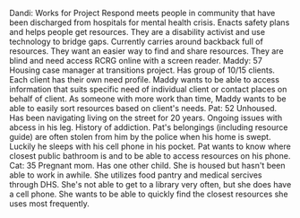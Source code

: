 Dandi: Works for Project Respond meets people in community that have been discharged from hospitals for mental health crisis. Enacts safety plans and helps people get resources. They are a disability activist and use technology to bridge gaps. Currently carries around backback full of resources. They want an easier way to find and share resources. They are blind and need access RCRG online with a screen reader. 
Maddy: 57 Housing case manager at transitions project. Has group of 10/15 clients. Each client has their own need profile. Maddy wants to be able to access information that suits specific need of individual client or contact places on behalf of client. As someone with more work than time, Maddy wants to be able to easily sort resources based on client's needs. 
Pat: 52 Unhoused. Has been navigating living on the street for 20 years. Ongoing issues with abcess in his leg. History of addiction. Pat's belongings (including resource guide) are often stolen from him by the police when his home is swept. Luckily he sleeps with his cell phone in his pocket. Pat wants to know where closest public bathroom is and to be able to access resources on his phone. 
Cat: 35 Pregnant mom. Has one other child. She is housed but hasn't been able to work in awhile. She utilizes food pantry and medical sercives through DHS. She's not able to get to a library very often, but she does have a cell phone. She wants to be able to quickly find the closest resources she uses most frequently. 